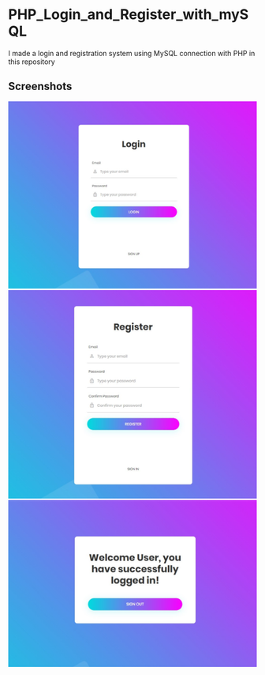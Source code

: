 # PHP_Login_and_Register_with_mySQL
I made a login and registration system using MySQL connection with PHP in this repository

## Screenshots
![](/screenshots/Screenshot_1.jpg)
![](/screenshots/Screenshot_2.jpg)
![](/screenshots/Screenshot_3.jpg)
